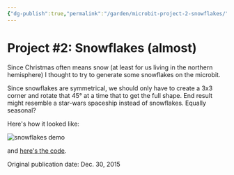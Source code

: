 ```yaml
---
{"dg-publish":true,"permalink":"/garden/microbit-project-2-snowflakes/","tags":["microbit","python","embedded"],"created":"2024-03-01T18:50:19.681+01:00","updated":"2024-03-01T18:55:19.918+01:00"}
---
```


# Project #2: Snowflakes (almost)

Since Christmas often means snow (at least for us living in the northern hemisphere) I thought to try to generate some snowflakes on the microbit.

Since snowflakes are symmetrical, we should only have to create a 3x3 corner and rotate that 45° at a time that to get the full shape. End result might resemble a star-wars spaceship instead of snowflakes. Equally seasonal?

Here's how it looked like:


![snowflakes demo](http://i.giphy.com/d2ZjJTBfZ2WMQuyI.gif)

and [here's the code](https://github.com/Geekfish/microbit-week/blob/master/snowflakes.py).

Original publication date: Dec. 30, 2015